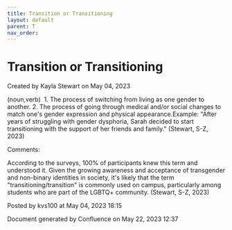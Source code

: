 ```yaml
---
title: Transition or Transitioning
layout: default
parent: T
nav_order:
---
```


# Transition or Transitioning

Created by  Kayla Stewart on May 04, 2023

(noun,verb)  1. The process of switching from living as one gender to another. 2. The process of going through medical and/or social changes to match one's gender expression and physical appearance.Example: &quot;After years of struggling with gender dysphoria, Sarah decided to start transitioning with the support of her friends and family.&quot; (Stewart, S-Z, 2023) 

Comments:

According to the surveys, 100% of participants knew this term and understood it. Given the growing awareness and acceptance of transgender and non-binary identities in society, it's likely that the term &quot;transitioning/transition&quot; is commonly used on campus, particularly among students who are part of the LGBTQ+ community. (Stewart, S-Z, 2023) 

Posted by kvs100 at May 04, 2023 18:15

Document generated by Confluence on May 22, 2023 12:37


